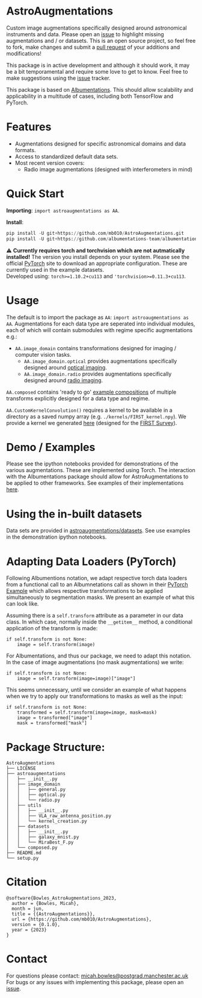 # AstroAugmentations
Custom image augmentations specifically designed around astronomical
instruments and data. Please open an
[issue](https://github.com/mb010/AstroAugmentations/issues) to highlight missing augmentations and / or datasets. This is an open source project, so feel free to fork, make changes and submit a [pull request](https://github.com/mb010/AstroAugmentations/pulls) of your additions and modifications!

This package is in active development and although it should work, it may be a bit temporamental and require some love to get to know. Feel free to make suggestions using the [issue](https://github.com/mb010/AstroAugmentations/issues) tracker.

This package is based on [Albumentations](https://github.com/albumentations-team/albumentations/).
This should allow scalability and applicability in a multitude of cases,
including both TensorFlow and PyTorch.

# Features
- Augmentations designed for specific astronomical domains and data formats.
- Access to standardized default data sets.
- Most recent version covers:
  - Radio image augmentations (designed with interferometers in mind)

# Quick Start
**Importing**: `import astroaugmentations as AA`.

**Install**:
```python
pip install -U git+https://github.com/mb010/AstroAugmentations.git
pip install -U git+https://github.com/albumentations-team/albumentations
```
:warning: **Currently requires torch and torchvision which are not autmatically installed!**
The version you install depends on your system.
Please see the official [PyTorch](https://pytorch.org/) site to download
an appropriate configuration. These are currently used in the example datasets.\
Developed using: `torch>=1.10.2+cu113` and `'torchvision>=0.11.3+cu113`.

# Usage

The default is to import the package as `AA`: `import astroaugmentations as AA`.
Augmentations for each data type are seperated into individual modules, 
each of which will contain submodules with regime specific augmentations e.g.:
- `AA.image_domain` contains transformations designed for imaging / computer vision tasks.
  - `AA.image_domain.optical` provides augmentations specifically designed around [optical imaging](https://github.com/mb010/AstroAugmentations/tree/main/astroaugmentations/image_domain/optical.py).
  - `AA.image_domain.radio` provides augmentations specifically designed around [radio imaging](https://github.com/mb010/AstroAugmentations/tree/main/astroaugmentations/image_domain/radio.py).

`AA.composed` contains 'ready to go' 
[example compositions](https://github.com/mb010/AstroAugmentations/blob/main/astroaugmentations/composed.py) 
of multiple transforms explicitly designed for a data type and regime.

`AA.CustomKernelConvolution()` requires a kernel to be available in a directory as 
a saved numpy array (e.g. `./kernels/FIRST_kernel.npy`). We provide a kernel we generated
[here](https://github.com/mb010/AstroAugmentations/tree/main/astroaugmentations/kernels)
(designed for the [FIRST Survey](http://sundog.stsci.edu/)).

# Demo / Examples
Please see the ipython notebooks provided for demonstrations of the
various augmentations. These are implemented using Torch.
The interaction with the Albumentations package should allow for
AstroAugmentations to be applied to other frameworks.
See examples of their implementations [here](https://albumentations.ai/docs/examples/).

# Using the in-built datasets
Data sets are provided in
[astroaugmentations/datasets](https://github.com/mb010/AstroAugmentations/tree/main/astroaugmentations/datasets).
See use examples in the demonstration ipython notebooks.

# Adapting Data Loaders (PyTorch)
Following Albumentions notation, we adapt respective torch data loaders from a functional call to an Albumnetations call as shown in their [PyTorch Example](https://albumentations.ai/docs/examples/pytorch_semantic_segmentation/#Define-a-PyTorch-dataset-class) which allows respective transformations to be applied simultaneously to segmentation masks. We present an example of what this can look like.

Assuming there is a `self.transform` attribute as a parameter in our data class. In which case, normally inside the `__getitem__` method, a conditional application of the transform is made:
```
if self.transform is not None:
    image = self.transform(image)
```
For Albumentations, and thus our package, we need to adapt this notation. In the case of image augmentations (no mask augmentations) we write:
```
if self.transform is not None:
    image = self.transform(image=image)["image"]
```
This seems unnecessary, until we consider an example of what happens when we try to apply our transformations to masks as well as the input:
```
if self.transform is not None:
    transformed = self.transform(image=image, mask=mask)
    image = transformed["image"]
    mask = transformed["mask"]
```


# Package Structure:
```
AstroAugmentations
├── LICENSE
├── astroaugmentations
│   ├── __init__.py
│   ├── image_domain
│   │   ├── general.py
│   │   ├── optical.py
│   │   └── radio.py
│   ├── utils
│   │   ├── __init__.py
│   │   ├── VLA_raw_antenna_position.py
│   │   └── kernel_creation.py
│   ├── datasets
│   │   ├── __init__.py
│   │   ├── galaxy_mnist.py
│   │   └── MiraBest_F.py
│   └── composed.py
├── README.md
└── setup.py
```

# Citation
```
@software{Bowles_AstroAugmentations_2023,
  author = {Bowles, Micah},
  month = jun,
  title = {{AstroAugmentations}},
  url = {https://github.com/mb010/AstroAugmentations},
  version = {0.1.0},
  year = {2023}
}
```

# Contact
For questions please contact: micah.bowles@postgrad.manchester.ac.uk \
For bugs or any issues with implementing this package, please open an [issue](https://github.com/mb010/AstroAugmentations/issues).
